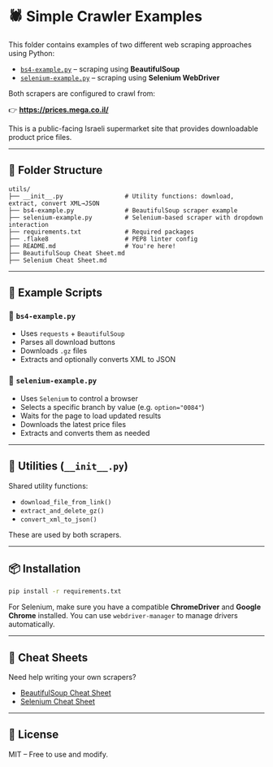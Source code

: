 # 🕷️ Simple Crawler Examples

This folder contains examples of two different web scraping approaches using Python:

- [`bs4-example.py`](./bs4-example.py) – scraping using **BeautifulSoup**
- [`selenium-example.py`](./selenium-example.py) – scraping using **Selenium WebDriver**

Both scrapers are configured to crawl from:

👉 **https://prices.mega.co.il/**

This is a public-facing Israeli supermarket site that provides downloadable product price files.

---

## 📁 Folder Structure

```
utils/
├── __init__.py                 # Utility functions: download, extract, convert XML→JSON
├── bs4-example.py              # BeautifulSoup scraper example
├── selenium-example.py         # Selenium-based scraper with dropdown interaction
├── requirements.txt            # Required packages
├── .flake8                     # PEP8 linter config
├── README.md                   # You're here!
├── BeautifulSoup Cheat Sheet.md
├── Selenium Cheat Sheet.md
```

---

## 📘 Example Scripts

### 🥣 `bs4-example.py`

- Uses `requests` + `BeautifulSoup`
- Parses all download buttons
- Downloads `.gz` files
- Extracts and optionally converts XML to JSON

### 🧪 `selenium-example.py`

- Uses `Selenium` to control a browser
- Selects a specific branch by value (e.g. `option="0084"`)
- Waits for the page to load updated results
- Downloads the latest price files
- Extracts and converts them as needed

---

## 🧰 Utilities (`__init__.py`)

Shared utility functions:
- `download_file_from_link()`
- `extract_and_delete_gz()`
- `convert_xml_to_json()`

These are used by both scrapers.

---

## 📦 Installation

```bash
pip install -r requirements.txt
```

For Selenium, make sure you have a compatible **ChromeDriver** and **Google Chrome** installed. You can use `webdriver-manager` to manage drivers automatically.

---

## 📑 Cheat Sheets

Need help writing your own scrapers?

- [BeautifulSoup Cheat Sheet](./BeautifulSoup%20Cheat%20Sheet.md)
- [Selenium Cheat Sheet](./Selenium%20Cheat%20Sheet.md)

---

## 📄 License

MIT – Free to use and modify.